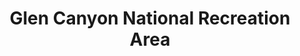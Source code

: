 ---
layout: repo
title: "Glen Canyon National Recreation Area"
id: 13185
permalink: repos/13185/
---